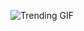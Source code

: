 ![Trending GIF](https://media1.giphy.com/media/v1.Y2lkPThiYjIxNzcycnpwb2Zvdnh5cGFrbGV6bXU5a2kwbHM5Njh2NGtveG1rYmt0NzIyYSZlcD12MV9naWZzX3NlYXJjaCZjdD1n/CuuSHzuc0O166MRfjt/giphy.gif)
